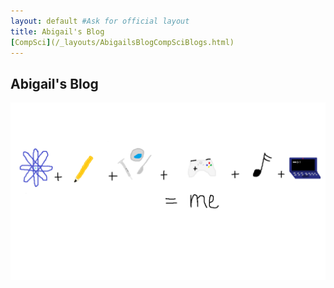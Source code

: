 ```yaml
---
layout: default #Ask for official layout
title: Abigail's Blog
[CompSci](/_layouts/AbigailsBlogCompSciBlogs.html)
---
```

## Abigail's Blog
![Biography](csse_about_me.png "Biography")
 
